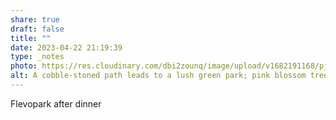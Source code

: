 ```yaml
---
share: true
draft: false
title: ""
date: 2023-04-22 21:19:39
type: _notes
photo: https://res.cloudinary.com/dbi2zounq/image/upload/v1682191168/pjpsjfdhzwb11zi4219g.jpg
alt: A cobble-stoned path leads to a lush green park; pink blossom trees hang overhead.
---
```


Flevopark after dinner
